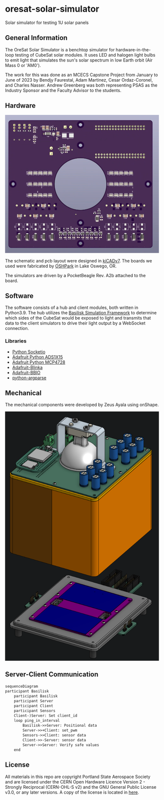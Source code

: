 # oresat-solar-simulator

Solar simulator for testing 1U solar panels

## General Information

The OreSat Solar Simulator is a benchtop simulator for hardware-in-the-loop testing of CubeSat solar modules. It uses LED and halogen light bulbs to emit light that simulates the sun's solar spectrum in low Earth orbit (Air Mass 0 or 'AM0').

The work for this was done as an MCECS Capstone Project from January to June of 2023 by Bendjy Faurestal, Adam Martinez, Cesar Ordaz-Coronel, and Charles Nasser. Andrew Greenberg was both representing PSAS as the Industry Sponsor and the Faculty Advisor to the students.

## Hardware

![boardlayout](board-render.png)

The schematic and pcb layout were designed in [kiCADv7](https://www.kicad.org/download/). The boards we used were fabricated by [OSHPark](https://oshpark.com/) in Lake Oswego, OR.

The simulators are driven by a PocketBeagle Rev. A2b attached to the board.

## Software

The software consists of a hub and client modules, both written in Python3.9. The hub utilizes the [Basilisk Simulation Framework](http://hanspeterschaub.info/basilisk/) to determine which sides of the CubeSat would be exposed to light and transmits that data to the client simulators to drive their light output by a WebSocket connection.

### Libraries

* [Python Socketio](https://python-socketio.readthedocs.io/en/latest/server.html#installation)
* [Adafruit Python ADS1X15](https://github.com/Ayush2309/Adafruit_ADS)
* [Adafruit Python MCP4728](https://github.com/adafruit/Adafruit_CircuitPython_MCP4728)
* [Adafruit-Blinka](https://github.com/adafruit/circuitpython)
* [Adafruit-BBIO](https://github.com/adafruit/adafruit-beaglebone-io-python)
* [python-argparse](https://docs.python.org/3/library/argparse.html)

## Mechanical

The mechanical components were developed by Zeus Ayala using onShape.

![housing](housing-render.png)

## Server-Client Communication

```mermaid
sequenceDiagram
participant Basilisk
    participant Basilisk
    participant Server
    participant Client
    participant Sensors
    Client-)Server: Set client_id
    loop ping_in_interval
        Basilisk->>Server: Positional data        
        Server->>+Client: set_pwm
        Sensors->>Client: sensor data
        Client->>-Server: sensor data
        Server->>Server: Verify safe values
    end
```

## License

All materials in this repo are copyright Portland State Aerospace Society and are licensed under the CERN Open Hardware Licence Version 2 -
Strongly Reciprocal (CERN-OHL-S v2) and the GNU General Public License v3.0, or any later versions. A copy of the license is located in [here](LICENSE.md).
